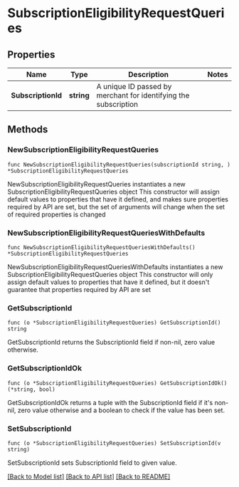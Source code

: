 # SubscriptionEligibilityRequestQueries

## Properties

Name | Type | Description | Notes
------------ | ------------- | ------------- | -------------
**SubscriptionId** | **string** | A unique ID passed by merchant for identifying the subscription | 

## Methods

### NewSubscriptionEligibilityRequestQueries

`func NewSubscriptionEligibilityRequestQueries(subscriptionId string, ) *SubscriptionEligibilityRequestQueries`

NewSubscriptionEligibilityRequestQueries instantiates a new SubscriptionEligibilityRequestQueries object
This constructor will assign default values to properties that have it defined,
and makes sure properties required by API are set, but the set of arguments
will change when the set of required properties is changed

### NewSubscriptionEligibilityRequestQueriesWithDefaults

`func NewSubscriptionEligibilityRequestQueriesWithDefaults() *SubscriptionEligibilityRequestQueries`

NewSubscriptionEligibilityRequestQueriesWithDefaults instantiates a new SubscriptionEligibilityRequestQueries object
This constructor will only assign default values to properties that have it defined,
but it doesn't guarantee that properties required by API are set

### GetSubscriptionId

`func (o *SubscriptionEligibilityRequestQueries) GetSubscriptionId() string`

GetSubscriptionId returns the SubscriptionId field if non-nil, zero value otherwise.

### GetSubscriptionIdOk

`func (o *SubscriptionEligibilityRequestQueries) GetSubscriptionIdOk() (*string, bool)`

GetSubscriptionIdOk returns a tuple with the SubscriptionId field if it's non-nil, zero value otherwise
and a boolean to check if the value has been set.

### SetSubscriptionId

`func (o *SubscriptionEligibilityRequestQueries) SetSubscriptionId(v string)`

SetSubscriptionId sets SubscriptionId field to given value.



[[Back to Model list]](../README.md#documentation-for-models) [[Back to API list]](../README.md#documentation-for-api-endpoints) [[Back to README]](../README.md)


